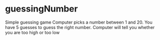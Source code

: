 # guessingNumber

Simple guessing game
Computer picks a number between 1 and 20.
You have 5 guesses to guess the right number. 
Computer will tell you whether you are too high or too low
